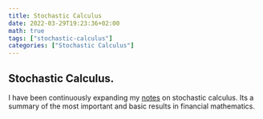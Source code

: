 ```yaml
---
title: Stochastic Calculus
date: 2022-03-29T19:23:36+02:00
math: true
tags: ["stochastic-calculus"]
categories: ["Stochastic Calculus"]
---
```


## Stochastic Calculus.

I have been continuously expanding my [notes](./../stochastic_calculus.pdf) on stochastic calculus. Its a summary of the most important and basic results in financial mathematics.
